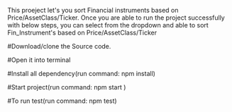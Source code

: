 This proeject let's you sort Financial instruments based on Price/AssetClass/Ticker. Once you are able to run the project successfully with below steps, you can select from the dropdown and able to sort Fin_Instrument's based on Price/AssetClass/Ticker

#Download/clone the Source code.

#Open it into terminal

#Install all dependency(run command: npm install)

#Start project(run command: npm start )

#To run test(run command: npm test)




